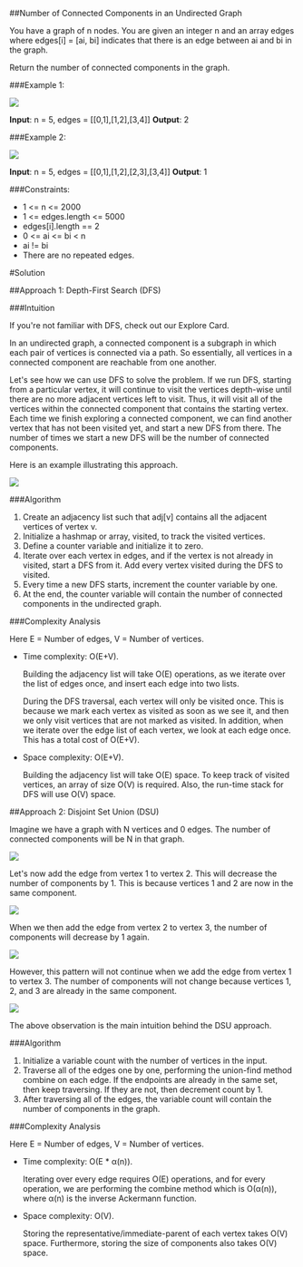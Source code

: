 ##Number of Connected Components in an Undirected Graph

You have a graph of n nodes. You are given an integer n and an array edges where edges[i] = [ai, bi] indicates that
there is an edge between ai and bi in the graph.

Return the number of connected components in the graph.

###Example 1:

![](https://assets.leetcode.com/uploads/2021/03/14/conn1-graph.jpg)

**Input**: n = 5, edges = [[0,1],[1,2],[3,4]]
**Output**: 2

###Example 2:

![](https://assets.leetcode.com/uploads/2021/03/14/conn2-graph.jpg)

**Input**: n = 5, edges = [[0,1],[1,2],[2,3],[3,4]]
**Output**: 1

###Constraints:

* 1 <= n <= 2000
* 1 <= edges.length <= 5000
* edges[i].length == 2
* 0 <= ai <= bi < n
* ai != bi
* There are no repeated edges.

#Solution

##Approach 1: Depth-First Search (DFS)

###Intuition

If you're not familiar with DFS, check out our Explore Card.

In an undirected graph, a connected component is a subgraph in which each pair of vertices is connected via a path.
So essentially, all vertices in a connected component are reachable from one another.

Let's see how we can use DFS to solve the problem. If we run DFS, starting from a particular vertex, it will continue to
visit the vertices depth-wise until there are no more adjacent vertices left to visit. Thus, it will visit all of
the vertices within the connected component that contains the starting vertex. Each time we finish exploring a connected
component, we can find another vertex that has not been visited yet, and start a new DFS from there. The number of times
we start a new DFS will be the number of connected components.

Here is an example illustrating this approach.

![](https://leetcode.com/problems/number-of-connected-components-in-an-undirected-graph/Figures/323/DFS.png)

###Algorithm

1. Create an adjacency list such that adj[v] contains all the adjacent vertices of vertex v.
2. Initialize a hashmap or array, visited, to track the visited vertices.
3. Define a counter variable and initialize it to zero.
4. Iterate over each vertex in edges, and if the vertex is not already in visited, start a DFS from it. Add every vertex
   visited during the DFS to visited.
5. Every time a new DFS starts, increment the counter variable by one.
6. At the end, the counter variable will contain the number of connected components in the undirected graph.

###Complexity Analysis

Here E = Number of edges, V = Number of vertices.

* Time complexity: O(E+V).

  Building the adjacency list will take O(E) operations, as we iterate over the list of edges once, and insert each edge
  into two lists.

  During the DFS traversal, each vertex will only be visited once. This is because we mark each vertex as visited as soon
  as we see it, and then we only visit vertices that are not marked as visited. In addition, when we iterate over the edge
  list of each vertex, we look at each edge once. This has a total cost of O(E+V).

* Space complexity: O(E+V).

  Building the adjacency list will take O(E) space. To keep track of visited vertices, an array of size O(V) is required.
  Also, the run-time stack for DFS will use O(V) space.

##Approach 2: Disjoint Set Union (DSU)

Imagine we have a graph with N vertices and 0 edges. The number of connected components will be N in that graph.

![](https://leetcode.com/problems/number-of-connected-components-in-an-undirected-graph/Figures/323/DSU-1.png)

Let's now add the edge from vertex 1 to vertex 2. This will decrease the number of components by 1. This is because
vertices 1 and 2 are now in the same component.

![](https://leetcode.com/problems/number-of-connected-components-in-an-undirected-graph/Figures/323/DSU-2.png)

When we then add the edge from vertex 2 to vertex 3, the number of components will decrease by 1 again.

![](https://leetcode.com/problems/number-of-connected-components-in-an-undirected-graph/Figures/323/DSU-3.png)

However, this pattern will not continue when we add the edge from vertex 1 to vertex 3. The number of components will not
change because vertices 1, 2, and 3 are already in the same component.

![](https://leetcode.com/problems/number-of-connected-components-in-an-undirected-graph/Figures/323/DSU-4.png)

The above observation is the main intuition behind the DSU approach.

###Algorithm

1. Initialize a variable count with the number of vertices in the input.
2. Traverse all of the edges one by one, performing the union-find method combine on each edge. If the endpoints are
   already in the same set, then keep traversing. If they are not, then decrement count by 1.
3. After traversing all of the edges, the variable count will contain the number of components in the graph.

###Complexity Analysis

Here E = Number of edges, V = Number of vertices.

* Time complexity: O(E * α(n)).

  Iterating over every edge requires O(E) operations, and for every operation, we are performing the combine method
  which is O(α(n)), where α(n) is the inverse Ackermann function.

* Space complexity: O(V).

  Storing the representative/immediate-parent of each vertex takes O(V) space. Furthermore, storing the size of components
  also takes O(V) space.

